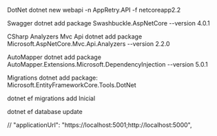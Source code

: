 DotNet
dotnet new webapi -n AppRetry.API -f netcoreapp2.2

Swagger
dotnet add package Swashbuckle.AspNetCore --version 4.0.1

CSharp Analyzers Mvc Api
dotnet add package Microsoft.AspNetCore.Mvc.Api.Analyzers --version 2.2.0

AutoMapper
dotnet add package AutoMapper.Extensions.Microsoft.DependencyInjection --version 5.0.1

Migrations
dotnet add package: Microsoft.EntityFrameworkCore.Tools.DotNet 

dotnet ef migrations add Inicial 

dotnet ef database update

// "applicationUrl": "https://localhost:5001;http://localhost:5000",